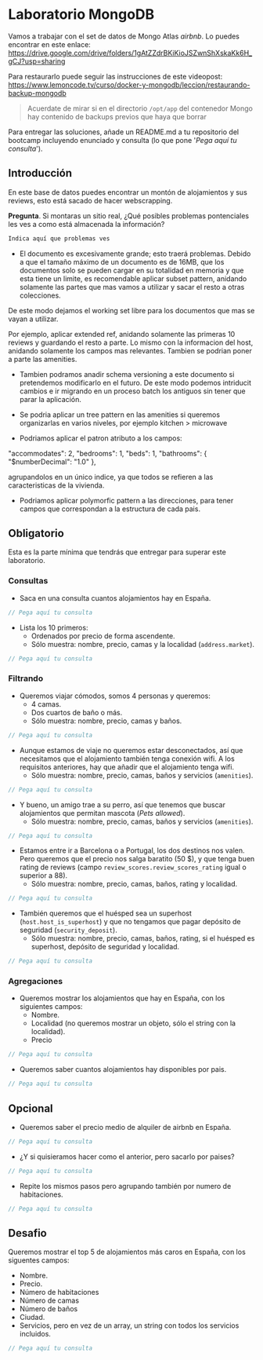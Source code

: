 # Laboratorio MongoDB

Vamos a trabajar con el set de datos de Mongo Atlas _airbnb_. Lo puedes encontrar en este enlace: https://drive.google.com/drive/folders/1gAtZZdrBKiKioJSZwnShXskaKk6H_gCJ?usp=sharing

Para restaurarlo puede seguir las instrucciones de este videopost:
https://www.lemoncode.tv/curso/docker-y-mongodb/leccion/restaurando-backup-mongodb

> Acuerdate de mirar si en el directorio `/opt/app` del contenedor Mongo hay contenido de backups previos que haya que borrar

Para entregar las soluciones, añade un README.md a tu repositorio del bootcamp incluyendo enunciado y consulta (lo que pone '_Pega aquí tu consulta_').

## Introducción

En este base de datos puedes encontrar un montón de alojamientos y sus reviews, esto está sacado de hacer webscrapping.

**Pregunta**. Si montaras un sitio real, ¿Qué posibles problemas pontenciales les ves a como está almacenada la información?

```md
Indica aquí que problemas ves
```

- El documento es excesivamente grande; esto traerá problemas. Debido a que el tamaño máximo de un documento es de 16MB, que los documentos solo se pueden cargar en su totalidad en memoria y que esta tiene un limite, es recomendable aplicar subset pattern, anidando solamente las partes que mas vamos a utilizar y sacar el resto a otras colecciones.

De este modo dejamos el working set libre para los documentos que mas se vayan a utilizar.

Por ejemplo, aplicar extended ref, anidando solamente las primeras 10 reviews y guardando el resto a parte. Lo mismo con la informacion del host, anidando solamente los campos mas relevantes.
Tambien se podrian poner a parte las amenities.

- Tambien podramos anadir schema versioning a este documento si pretendemos modificarlo en el futuro. De este modo podemos intriducit cambios e ir migrando en un proceso batch los antiguos sin tener que parar la aplicación.

- Se podria aplicar un tree pattern en las amenities si queremos organizarlas en varios niveles, por ejemplo kitchen > microwave

- Podriamos aplicar el patron atributo a los campos:

 "accommodates": 2,
    "bedrooms": 1,
    "beds": 1,
    "bathrooms": {
      "$numberDecimal": "1.0"
    },

agrupandolos en un único indice, ya que todos se refieren a las caracteristicas de la vivienda.


- Podriamos aplicar polymorfic pattern a las direcciones, para tener campos que correspondan a la estructura de cada pais.


## Obligatorio

Esta es la parte mínima que tendrás que entregar para superar este laboratorio.

### Consultas

- Saca en una consulta cuantos alojamientos hay en España.

```js
// Pega aquí tu consulta
```

- Lista los 10 primeros:
  - Ordenados por precio de forma ascendente.
  - Sólo muestra: nombre, precio, camas y la localidad (`address.market`).

```js
// Pega aquí tu consulta
```

### Filtrando

- Queremos viajar cómodos, somos 4 personas y queremos:
  - 4 camas.
  - Dos cuartos de baño o más.
  - Sólo muestra: nombre, precio, camas y baños.

```js
// Pega aquí tu consulta
```

- Aunque estamos de viaje no queremos estar desconectados, así que necesitamos que el alojamiento también tenga conexión wifi. A los requisitos anteriores, hay que añadir que el alojamiento tenga wifi.
  - Sólo muestra: nombre, precio, camas, baños y servicios (`amenities`).

```js
// Pega aquí tu consulta
```

- Y bueno, un amigo trae a su perro, así que tenemos que buscar alojamientos que permitan mascota (_Pets allowed_).
  - Sólo muestra: nombre, precio, camas, baños y servicios (`amenities`).

```js
// Pega aquí tu consulta
```

- Estamos entre ir a Barcelona o a Portugal, los dos destinos nos valen. Pero queremos que el precio nos salga baratito (50 $), y que tenga buen rating de reviews (campo `review_scores.review_scores_rating` igual o superior a 88).
  - Sólo muestra: nombre, precio, camas, baños, rating y localidad.

```js
// Pega aquí tu consulta
```

- También queremos que el huésped sea un superhost (`host.host_is_superhost`) y que no tengamos que pagar depósito de seguridad (`security_deposit`).
  - Sólo muestra: nombre, precio, camas, baños, rating, si el huésped es superhost, depósito de seguridad y localidad.

```js
// Pega aquí tu consulta
```

### Agregaciones

- Queremos mostrar los alojamientos que hay en España, con los siguientes campos:
  - Nombre.
  - Localidad (no queremos mostrar un objeto, sólo el string con la localidad).
  - Precio

```js
// Pega aquí tu consulta
```

- Queremos saber cuantos alojamientos hay disponibles por pais.

```js
// Pega aquí tu consulta
```

## Opcional

- Queremos saber el precio medio de alquiler de airbnb en España.

```js
// Pega aquí tu consulta
```

- ¿Y si quisieramos hacer como el anterior, pero sacarlo por paises?

```js
// Pega aquí tu consulta
```

- Repite los mismos pasos pero agrupando también por numero de habitaciones.

```js
// Pega aquí tu consulta
```

## Desafio

Queremos mostrar el top 5 de alojamientos más caros en España, con los siguentes campos:

- Nombre.
- Precio.
- Número de habitaciones
- Número de camas
- Número de baños
- Ciudad.
- Servicios, pero en vez de un array, un string con todos los servicios incluidos.

```js
// Pega aquí tu consulta
```
